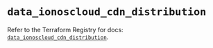 # `data_ionoscloud_cdn_distribution`

Refer to the Terraform Registry for docs: [`data_ionoscloud_cdn_distribution`](https://registry.terraform.io/providers/ionos-cloud/ionoscloud/6.7.10/docs/data-sources/cdn_distribution).
